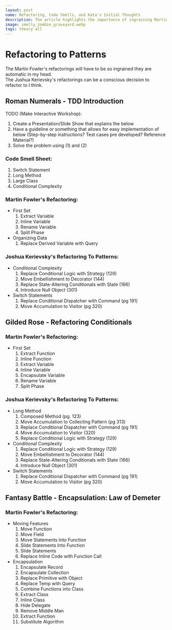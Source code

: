 ```yaml
---
layout: post
name: Refactoring, Code Smells, and Kata's Initial Thoughts
description: The article highlights the importance of ingraining Martin Fowler's refactorings and consciously applying Joshua Kerievsky's refactoring patterns. It uses examples from "Roman Numerals," "Gilded Rose," and "Fantasy Battle" to illustrate these refactoring techniques.
image: smelly_zombie_graveyard.webp
tags: theory all
---
```


# Refactoring to Patterns  

The Martin Fowler's refactorings will have to be so ingrained they are automatic in my head.  
The Jushua Kerievsky's refactorings can be a conscious decision to refactor to I think.  

## Roman Numerals - TDD Introduction
TODO (Make Interactive Workshop):
1. Create a Presentation/Slide Show that explains the below
2. Have a guideline or something that allows for easy implementation of below (Step-by-step instructions? Test cases pre developed? Reference Material?)
3. Solve the problem using (1) and (2)
### Code Smell Sheet:
1. Switch Statement
2. Long Method
3. Large Class
4. Conditional Complexity

### Martin Fowler's Refactoring:   
- First Set
  1. Extract Variable
  2. Inline Variable
  3. Rename Variable
  4. Split Phase
- Organizing Data
  1. Replace Derived Variable with Query

### Joshua Kerievsky's Refactoring To Patterns:  
- Conditional Complexity
  1. Replace Conditional Logic with Strategy (129)
  2. Move Embellishment to Decorator (144)
  3. Replace State-Altering Conditionals with State (166)
  4. Introduce Null Object (301)
- Switch Statements
  1. Replace Conditional Dispatcher with Command (pg 191)
  2. Move Accumulation to Visitor (pg 320)

## Gilded Rose - Refactoring Conditionals  

### Martin Fowler's Refactoring:
- First Set
    1. Extract Function
    2. Inline Function
    3. Extract Variable
    4. Inline Variable
    5. Encapsulate Variable
    6. Rename Variable
    7. Split Phase  

### Joshua Kerievsky's Refactoring To Patterns:  

- Long Method  
  1. Composed Method (pg. 123)
  2. Move Accumulation to Collecting Pattern (pg 313)
  3. Replace Conditional Dispatcher with Command (pg 191)
  4. Move Accumulation to Visitor (320)
  5. Replace Conditional Logic with Strategy (129)
- Conditional Complexity
  1. Replace Conditional Logic with Strategy (129)
  2. Move Embellishment to Decorator (144)
  3. Replace State-Altering Conditionals with State (166)
  4. Introduce Null Object (301)
- Switch Statements
  1. Replace Conditional Dispatcher with Command (pg 191)
  2. Move Accumulation to Visitor (pg 320)

## Fantasy Battle - Encapsulation: Law of Demeter
### Martin Fowler's Refactoring:
- Moving Features  
  1. Move Function  
  2. Move Field  
  3. Move Statements Into Function 
  4. Slide Statements Into Function
  5. Slide Statements
  6. Replace Inline Code with Function Call
- Encapsulation 
  1. Encapsulate Record
  2. Encapsulate Collection
  3. Replace Primitive with Object
  4. Replace Temp with Query
  5. Combine Functions into Class
  6. Extract Class
  7. Inline Class
  8. Hide Delegate
  9. Remove Middle Man
  10. Extract Function
  11. Substitute Algorithm
  
